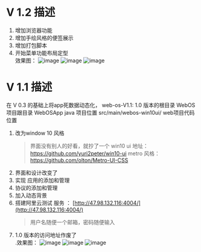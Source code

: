 # V 1.2 描述
 1. 增加浏览器功能
 2. 增加手绘风格的便签展示
 3. 增加打包脚本
 4. 开始菜单功能布局定型
 <br/>效果图：
 ![image](https://github.com/alvin198761/web-os/blob/master/web-os-v1.2/pics/browser.png?raw=true)
 ![image](https://github.com/alvin198761/web-os/blob/master/web-os-v1.2/pics/notes.png?raw=true)
 ![image](https://github.com/alvin198761/web-os/blob/master/web-os-v1.2/pics/startMenu.png?raw=true)

# V 1.1 描述
在 V 0.3 的基础上将app死数据动态化，
web-os-V1.1: 1.0 版本的根目录
    WebOS 项目跟目录
        WebOSApp java 项目位置
            src/main/webos-win10ui/  web项目代码位置 
1. 改为window 10 风格
    > 界面没有别人的好看，就抄了一个
    win10 ui 地址：https://github.com/yuri2peter/win10-ui
    metro 风格：https://github.com/olton/Metro-UI-CSS
2. 界面和设计改变了
3. 实现 应用的添加和管理
4. 协议的添加和管理
5. 加入动态背景
5. 搭建阿里云测试 服务 ： [http://47.98.132.116:4004/](http://47.98.132.116:4004/) 
    > 用户名随便一个邮箱，密码随便输入
6. 1.0 版本的访问地址作废了
<br/>.效果图：
 ![image](https://github.com/alvin198761/web-os/blob/master/web-os-V1.1/pics/login.png?raw=true)
 ![image](https://github.com/alvin198761/web-os/blob/master/web-os-V1.1/pics/windows.png?raw=true)
 ![image](https://github.com/alvin198761/web-os/blob/master/web-os-V1.1/pics/bg.png?raw=true)

 


